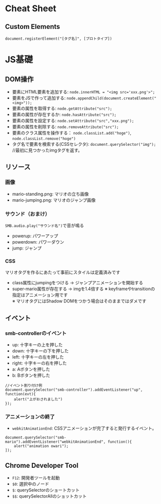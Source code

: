 
# Cheat Sheet

## Custom Elements

```
document.registerElement("[タグ名]", [プロトタイプ])
```


# JS基礎

## DOM操作
- 要素にHTML要素を追加する: `node.innerHTML = "<img src='xxx.png'>";`
- 要素をJSで作って追加する: `node.appendChild(document.createElement("<img>"));`
- 要素の属性を取得する:  `node.getAttribute("src");`
- 要素の属性が存在するか: `node.hasAttribute("src");`
- 要素の属性を設定する:  `node.setAttribute("src","xxx.png");`
- 要素の属性を削除する:  `node.removeAttribute("src");`
- 要素のクラス属性を操作する： `node.classList.add("hoge")`, `node.classList.remove("hoge")`
- タグ名で要素を検索する(CSSセレクタ): `document.querySelector("img"); `//最初に見つかったimgタグを返す。

## リソース

### 画像
- mario-standing.png: マリオの立ち画像
- mario-jumping.png: マリオのジャンプ画像

### サウンド（おまけ）
`SMB.audio.play("サウンド名")`で音が鳴る
- powerup: パワーアップ
- powerdown: パワーダウン
- jump: ジャンプ

### CSS
マリオタグを作るにあたって事前にスタイルは定義済みです
- class属性にjumpingをつける -> ジャンプアニメーションを開始する
- super-mario属性が存在する -> imgを1.4倍する
※ keyframeやtransitionの指定はアニメーション用です  
※ マリオタグにはShadow DOMをつかう場合はそのままではダメです

## イベント
### smb-controllerのイベント
- up: 十字キーの上を押した
- down: 十字キーの下を押した
- left: 十字キーの左を押した
- right: 十字キーの右を押した
- a: Aボタンを押した
- b: Bボタンを押した


```
//イベント割り付け例
document.querySelector("smb-controller").addEventListener("up", function(evt){
    alert("上がおされました")
});
```

### アニメーションの終了

- `webkitAnimationEnd`: CSSアニメーションが完了すると発行するイベント。

```
document.querySelector("smb-mario").addEventListener("webkitAnimationEnd", function(){
    alert("animation owari");
]);
```

## Chrome Developer Tool

- `F12`: 開発者ツールを起動
- `$0`: 選択中のノード
- `$`: querySelectorのショートカット
- `$$`: querySelectorAllのショットカット


